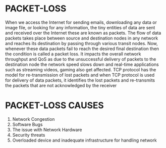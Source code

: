 # PACKET-LOSS
When we access the Internet for sending emails, downloading any data or image file, or looking for any information, the tiny entities of data are sent and received over the Internet these are known as packets. The flow of data packets takes place between source and destination nodes in any network and reaches its destination by passing through various transit nodes.
Now, whenever these data packets fail to reach the desired final destination then the condition is called a packet loss. It impacts the overall network throughput and QoS as due to the unsuccessful delivery of packets to the destination node the network speed slows down and real-time applications such as streaming videos, gaming also get affected.
TCP protocol has the model for re-transmission of lost packets and when TCP protocol is used for delivery of data packets, it identifies the lost packets and re-transmits the packets that are not acknowledged by the receiver

# PACKET-LOSS CAUSES
1) Network Congestion
2) Software Bugs
3) The issue with Network Hardware
4) Security threats
5) Overloaded device and inadequate infrastructure for handling network
